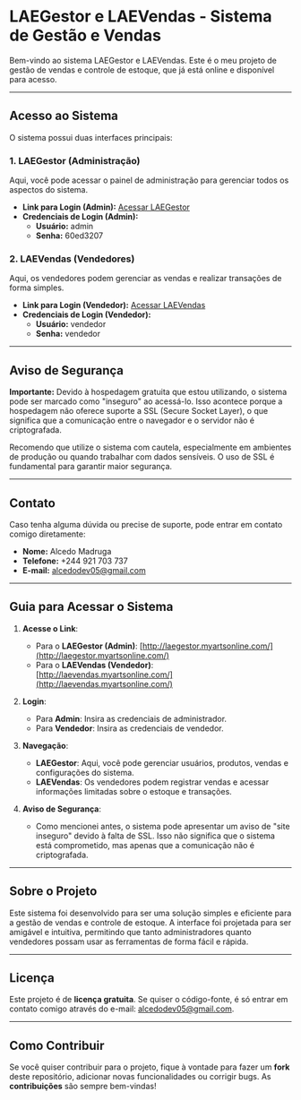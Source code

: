 # LAEGestor e LAEVendas - Sistema de Gestão e Vendas

Bem-vindo ao sistema LAEGestor e LAEVendas. Este é o meu projeto de gestão de vendas e controle de estoque, que já está online e disponível para acesso.

---

## Acesso ao Sistema

O sistema possui duas interfaces principais:

### 1. **LAEGestor (Administração)**

Aqui, você pode acessar o painel de administração para gerenciar todos os aspectos do sistema.

- **Link para Login (Admin):** [Acessar LAEGestor](http://laegestor.myartsonline.com/)
- **Credenciais de Login (Admin):**
  - **Usuário:** admin
  - **Senha:** 60ed3207

### 2. **LAEVendas (Vendedores)**

Aqui, os vendedores podem gerenciar as vendas e realizar transações de forma simples.

- **Link para Login (Vendedor):** [Acessar LAEVendas](http://laevendas.myartsonline.com/)
- **Credenciais de Login (Vendedor):**
  - **Usuário:** vendedor
  - **Senha:** vendedor

---

## Aviso de Segurança

**Importante:** Devido à hospedagem gratuita que estou utilizando, o sistema pode ser marcado como "inseguro" ao acessá-lo. Isso acontece porque a hospedagem não oferece suporte a SSL (Secure Socket Layer), o que significa que a comunicação entre o navegador e o servidor não é criptografada. 

Recomendo que utilize o sistema com cautela, especialmente em ambientes de produção ou quando trabalhar com dados sensíveis. O uso de SSL é fundamental para garantir maior segurança.

---

## Contato

Caso tenha alguma dúvida ou precise de suporte, pode entrar em contato comigo diretamente:

- **Nome:** Alcedo Madruga
- **Telefone:** +244 921 703 737
- **E-mail:** alcedodev05@gmail.com

---

## Guia para Acessar o Sistema

1. **Acesse o Link**:
   - Para o **LAEGestor (Admin)**: [http://laegestor.myartsonline.com/](http://laegestor.myartsonline.com/)
   - Para o **LAEVendas (Vendedor)**: [http://laevendas.myartsonline.com/](http://laevendas.myartsonline.com/)
   
2. **Login**:
   - Para **Admin**: Insira as credenciais de administrador.
   - Para **Vendedor**: Insira as credenciais de vendedor.

3. **Navegação**:
   - **LAEGestor**: Aqui, você pode gerenciar usuários, produtos, vendas e configurações do sistema.
   - **LAEVendas**: Os vendedores podem registrar vendas e acessar informações limitadas sobre o estoque e transações.

4. **Aviso de Segurança**:
   - Como mencionei antes, o sistema pode apresentar um aviso de "site inseguro" devido à falta de SSL. Isso não significa que o sistema está comprometido, mas apenas que a comunicação não é criptografada.

---

## Sobre o Projeto

Este sistema foi desenvolvido para ser uma solução simples e eficiente para a gestão de vendas e controle de estoque. A interface foi projetada para ser amigável e intuitiva, permitindo que tanto administradores quanto vendedores possam usar as ferramentas de forma fácil e rápida.

---

## Licença

Este projeto é de **licença gratuita**. Se quiser o código-fonte, é só entrar em contato comigo através do e-mail: [alcedodev05@gmail.com](mailto:alcedodev05@gmail.com).

---

## Como Contribuir

Se você quiser contribuir para o projeto, fique à vontade para fazer um **fork** deste repositório, adicionar novas funcionalidades ou corrigir bugs. As **contribuições** são sempre bem-vindas!

